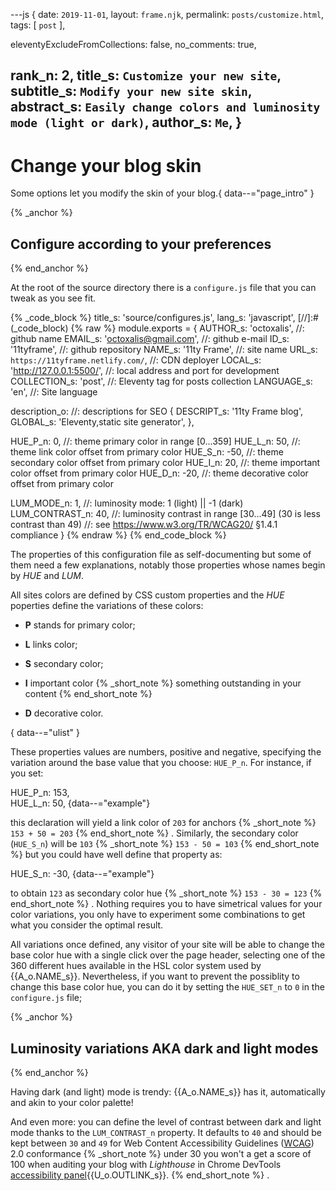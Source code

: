 ---js
{
  date:      `2019-11-01`,
  layout:    `frame.njk`,
  permalink: `posts/customize.html`,
  tags:      [ `post` ],

  eleventyExcludeFromCollections: false,
  no_comments: true,

  rank_n:     2,
  title_s:    `Customize your new site`,
  subtitle_s: `Modify your new site skin`,
  abstract_s: `Easily change colors and luminosity mode (light or dark)`,
  author_s:   `Me`,
}
---
[comment]: # (======== Post ========)
# Change your blog skin

Some options let you modify the skin of your blog.{ data--="page_intro" }

{% _anchor %}
## Configure according to your preferences
{% end_anchor %}


At the root of the source directory there is a `configure.js` file that you can tweak as you see fit.


{% _code_block %}
    title_s: 'source/configures.js',
    lang_s: 'javascript',
[//]:#(_code_block)
{% raw %}
module.exports =
{
  AUTHOR_s:     'octoxalis',                       //: github name
  EMAIL_s:      'octoxalis@gmail.com',             //: github e-mail
  ID_s:         '11tyframe',                       //: github repository
  NAME_s:       '11ty Frame',                      //: site name
  URL_s:        `https://11tyframe.netlify.com/`,  //: CDN deployer
  LOCAL_s:      'http://127.0.0.1:5500/',          //: local address and port for development
  COLLECTION_s: 'post',                            //: Eleventy tag for posts collection
  LANGUAGE_s:   'en',                              //: Site language

  description_o:                                   //: descriptions for SEO
  {
    DESCRIPT_s: '11ty Frame blog',
    GLOBAL_s:   'Eleventy,static site generator',
  },

  HUE_P_n: 0,        //: theme primary color in range [0...359]
  HUE_L_n: 50,       //: theme link color offset from primary color
  HUE_S_n: -50,      //: theme secondary color offset from primary color
  HUE_I_n: 20,       //: theme important color offset from primary color
  HUE_D_n: -20,      //: theme decorative color offset from primary color

  LUM_MODE_n:     1,   //: luminosity mode: 1 (light) || -1 (dark)
  LUM_CONTRAST_n: 40,  //: luminosity contrast in range [30...49] (30 is less contrast than 49)
                       //: see https://www.w3.org/TR/WCAG20/ §1.4.1 compliance
}
{% endraw %}
{% end_code_block %}


The properties of this configuration file as self-documenting but some of them need a few explanations, notably those properties whose names begin by _HUE_ and _LUM_.

All sites colors are defined by CSS custom properties and the _HUE_ poperties define the variations of these colors:
+ **P** stands for primary color;
+ **L** links color;
+ **S** secondary color;
+ **I** important color
{% _short_note %}
something outstanding in your content
{% end_short_note %}

+ **D** decorative color.

{ data--="ulist" }

These properties values are numbers, positive and negative, specifying the variation around the base value that you choose: `HUE_P_n`. For instance, if you set:

HUE_P_n: 153,<br/>
HUE_L_n: 50,
{data--="example"}

this declaration will yield a link color of `203` for anchors
{% _short_note %}
`153 + 50 = 203`
{% end_short_note %}
. Similarly, the secondary color (`HUE_S_n`) will be `103`
{% _short_note %}
`153 - 50 = 103`
{% end_short_note %}
but you could have well define that property as:

HUE_S_n: -30,
{data--="example"}

to obtain `123` as secondary color hue
{% _short_note %}
`153 - 30 = 123`
{% end_short_note %}
. Nothing requires you to have simetrical values for your color variations, you only have to experiment some combinations to get what you consider the optimal result.

All variations once defined, any visitor of your site will be able to change the base color hue with a single click over the page header, selecting one of the 360 different hues available in the HSL color system used by {{A_o.NAME_s}}. Nevertheless, if you want to prevent the possiblity to change this base color hue, you can do it by setting the `HUE_SET_n` to `0` in the `configure.js` file;


{% _anchor %}
## Luminosity variations AKA dark and light modes
{% end_anchor %}


Having dark (and light) mode is trendy: {{A_o.NAME_s}} has it, automatically and akin to your color palette!

And even more: you can define the level of contrast between dark and light mode thanks to the `LUM_CONTRAST_n` property. It defaults to `40` and should be kept between `30` and `49` for Web Content Accessibility Guidelines ([WCAG]) 2.0 conformance
{% _short_note %}
under 30 you won't a get a score of 100 when auditing your blog with _Lighthouse_ in Chrome DevTools [accessibility panel]{{U_o.OUTLINK_s}}.
{% end_short_note %}
.



[comment]: # (======== Links ========)

[WCAG]: https://www.w3.org/TR/WCAG20/
[accessibility panel]: https://developers.google.com/web/tools/chrome-devtools/accessibility/reference